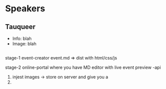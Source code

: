 # Speakers

## Tauqueer

- Info: blah
- Image: blah

##


stage-1
event-creator event.md => dist with html/css/js

stage-2
online-portal where you have MD editor with live event preview
-api 
1) injest images -> store on server and give you a 
2) 